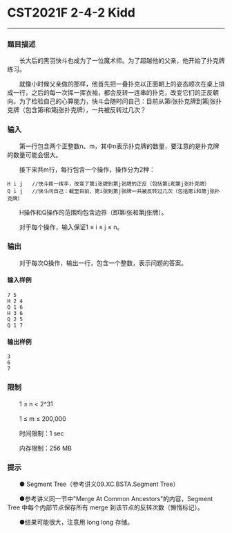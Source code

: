 # CST2021F 2-4-2 Kidd

------

### **题目描述**

　　长大后的黑羽快斗也成为了一位魔术师。为了超越他的父亲，他开始了扑克牌练习。

　　就像小时候父亲做的那样，他首先把一叠扑克以正面朝上的姿态顺次在桌上排成一行，之后的每一次挥一挥衣袖，都会反转一连串的扑克，改变它们的正反朝向。为了检验自己的心算能力，快斗会随时问自己：目前从第i张扑克牌到第j张扑克牌（包含第i和第j张扑克牌），一共被反转过几次？

### **输入**

　　第一行包含两个正整数n、m，其中n表示扑克牌的数量，要注意的是扑克牌的数量可能会很大。

　　接下来共m行，每行包含一个操作，操作分为2种：

```
H i j	//快斗挥一挥手，改变了第i张牌到第j张牌的正反（包括第i和第j张扑克牌）
Q i j	//快斗问自己：截至目前，第i张到第j张牌一共被反转过几次（包括第i和第j张扑克牌）
```

　　H操作和Q操作的范围均包含边界（即第i张和第j张牌）。

　　对于每个操作，输入保证1 ≤ i ≤ j ≤ n。

### **输出**

　　对于每次Q操作，输出一行，包含一个整数，表示问题的答案。

#### **输入样例**

```
7 5
H 2 4
Q 1 6
H 3 6
Q 2 5
Q 1 7
```

#### **输出样例**

```
3
6
7
```

### **限制**

　　1 ≤ n < 2^31

　　1 ≤ m ≤ 200,000

　　时间限制：1 sec 

　　内存限制：256 MB

### **提示**

　　● Segment Tree（参考讲义09.XC.BSTA.Segment Tree）

　　●参考讲义同一节中"Merge At Common Ancestors"的内容，Segment Tree 中每个内部节点保存所有 merge 到该节点的反转次数（懒惰标记）。

　　●结果可能很大，注意用 long long 存储。